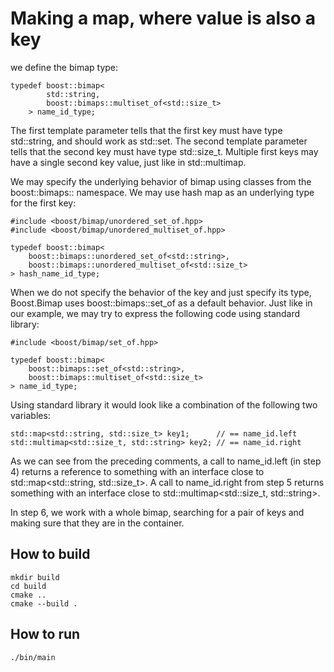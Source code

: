 # Making a map, where value is also a key

we define the bimap type:
```
typedef boost::bimap< 
        std::string, 
        boost::bimaps::multiset_of<std::size_t> 
    > name_id_type; 
```

The first template parameter tells that the first key must have type std::string, and should work as std::set. The second template parameter tells that the second key must have type std::size_t. Multiple first keys may have a single second key value, just like in std::multimap.

We may specify the underlying behavior of bimap using classes from the boost::bimaps:: namespace. We may use hash map as an underlying type for the first key:
```
#include <boost/bimap/unordered_set_of.hpp> 
#include <boost/bimap/unordered_multiset_of.hpp> 
 
typedef boost::bimap< 
    boost::bimaps::unordered_set_of<std::string>,  
    boost::bimaps::unordered_multiset_of<std::size_t>  
> hash_name_id_type; 
```

When we do not specify the behavior of the key and just specify its type, Boost.Bimap uses boost::bimaps::set_of as a default behavior. Just like in our example, we may try to express the following code using standard library:
```
#include <boost/bimap/set_of.hpp> 
 
typedef boost::bimap< 
    boost::bimaps::set_of<std::string>,  
    boost::bimaps::multiset_of<std::size_t>  
> name_id_type; 
```
Using standard library it would look like a combination of the following two variables:
```
std::map<std::string, std::size_t> key1;      // == name_id.left
std::multimap<std::size_t, std::string> key2; // == name_id.right
```

As we can see from the preceding comments, a call to name_id.left (in step 4) returns a reference to something with an interface close to std::map<std::string, std::size_t>. A call to name_id.right from step 5 returns something with an interface close to std::multimap<std::size_t, std::string>.

In step 6, we work with a whole bimap, searching for a pair of keys and making sure that they are in the container.

## How to build
```
mkdir build
cd build
cmake ..
cmake --build .
```

## How to run
```
./bin/main
```